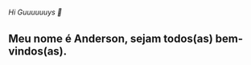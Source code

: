  ###### Hi Guuuuuuys 👋
 
 ## Meu nome é Anderson, sejam todos(as) bem-vindos(as).

<!--
**AndersonFlorencioConforto/AndersonFlorencioConforto** is a ✨ _special_ ✨ repository because its `README.md` (this file) appears on your GitHub profile.

Here are some ideas to get you started:

- 🔭 I’m currently working on ...
- 🌱 I’m currently learning ...
- 👯 I’m looking to collaborate on ...
- 🤔 I’m looking for help with ...
- 💬 Ask me about ...
- 📫 How to reach me: ...
- 😄 Pronouns: ...
- ⚡ Fun fact: ...
-->
